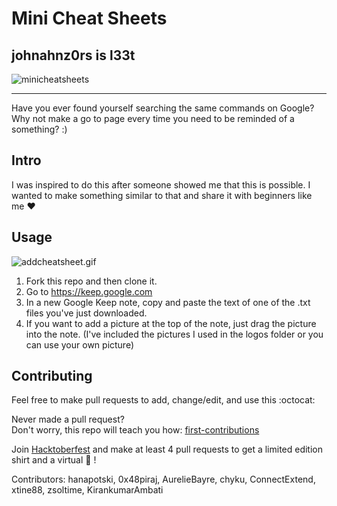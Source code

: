 # Mini Cheat Sheets


johnahnz0rs is l33t
---

![minicheatsheets](logos/minicheatsheets.gif)

***

Have you ever found yourself searching the same commands on Google?  
Why not make a go to page every time you need to be reminded of a something? :)

## Intro
I was inspired to do this after someone showed me that this is possible. I wanted to make something similar to that and share it with beginners like me :heart:

## Usage

![addcheatsheet.gif](logos/addcheatsheet.gif)

1. Fork this repo and then clone it.  
2. Go to https://keep.google.com  
3. In a new Google Keep note, copy and paste the text of one of the .txt files you've just downloaded.
3. If you want to add a picture at the top of the note, just drag the picture into the note. (I've included the pictures I used in the logos folder or you can use your own picture) 


## Contributing
Feel free to make pull requests to add, change/edit, and use this :octocat:

Never made a pull request?  
Don't worry, this repo will teach you how:
[first-contributions](https://github.com/Roshanjossey/first-contributions/blob/master/README.md)

Join [Hacktoberfest](https://hacktoberfest.digitalocean.com/) and make at least 4 pull requests to get a limited edition shirt and a virtual :cookie: !


Contributors:
hanapotski, 0x48piraj, AurelieBayre, chyku, ConnectExtend, xtine88, zsoltime, KirankumarAmbati